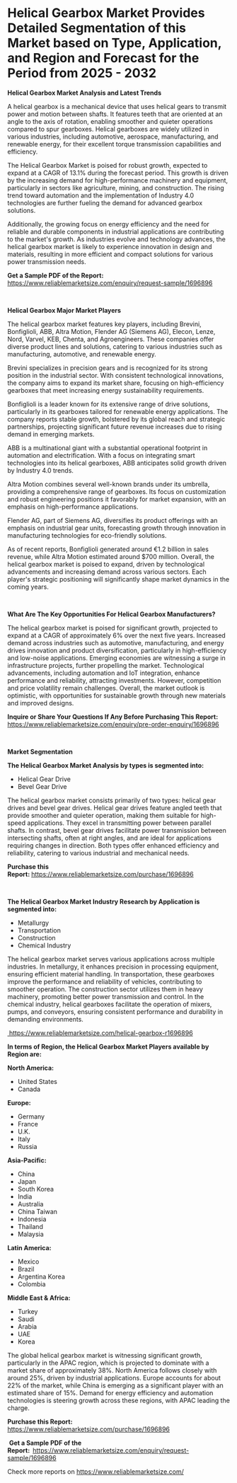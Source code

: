 <p><h1>Helical Gearbox Market Provides Detailed Segmentation of this Market based on Type, Application, and Region and Forecast for the Period from 2025 - 2032</h1></p><p><strong>Helical Gearbox Market Analysis and Latest Trends</strong></p>
<p><p>A helical gearbox is a mechanical device that uses helical gears to transmit power and motion between shafts. It features teeth that are oriented at an angle to the axis of rotation, enabling smoother and quieter operations compared to spur gearboxes. Helical gearboxes are widely utilized in various industries, including automotive, aerospace, manufacturing, and renewable energy, for their excellent torque transmission capabilities and efficiency.</p><p>The Helical Gearbox Market is poised for robust growth, expected to expand at a CAGR of 13.1% during the forecast period. This growth is driven by the increasing demand for high-performance machinery and equipment, particularly in sectors like agriculture, mining, and construction. The rising trend toward automation and the implementation of Industry 4.0 technologies are further fueling the demand for advanced gearbox solutions. </p><p>Additionally, the growing focus on energy efficiency and the need for reliable and durable components in industrial applications are contributing to the market's growth. As industries evolve and technology advances, the helical gearbox market is likely to experience innovation in design and materials, resulting in more efficient and compact solutions for various power transmission needs.</p></p>
<p><strong>Get a Sample PDF of the Report:&nbsp;</strong> <a href="https://www.reliablemarketsize.com/enquiry/request-sample/1696896?utm_campaign=1789&utm_medium=2&utm_source=Github&utm_content=ia&utm_term=19022025&utm_id=helical-gearbox">https://www.reliablemarketsize.com/enquiry/request-sample/1696896</a></p>
<p>&nbsp;</p>
<p><strong>Helical Gearbox Major Market Players</strong></p>
<p><p>The helical gearbox market features key players, including Brevini, Bonfiglioli, ABB, Altra Motion, Flender AG (Siemens AG), Elecon, Lenze, Nord, Varvel, KEB, Chenta, and Agroengineers. These companies offer diverse product lines and solutions, catering to various industries such as manufacturing, automotive, and renewable energy.</p><p>Brevini specializes in precision gears and is recognized for its strong position in the industrial sector. With consistent technological innovations, the company aims to expand its market share, focusing on high-efficiency gearboxes that meet increasing energy sustainability requirements.</p><p>Bonfiglioli is a leader known for its extensive range of drive solutions, particularly in its gearboxes tailored for renewable energy applications. The company reports stable growth, bolstered by its global reach and strategic partnerships, projecting significant future revenue increases due to rising demand in emerging markets.</p><p>ABB is a multinational giant with a substantial operational footprint in automation and electrification. With a focus on integrating smart technologies into its helical gearboxes, ABB anticipates solid growth driven by Industry 4.0 trends.</p><p>Altra Motion combines several well-known brands under its umbrella, providing a comprehensive range of gearboxes. Its focus on customization and robust engineering positions it favorably for market expansion, with an emphasis on high-performance applications.</p><p>Flender AG, part of Siemens AG, diversifies its product offerings with an emphasis on industrial gear units, forecasting growth through innovation in manufacturing technologies for eco-friendly solutions.</p><p>As of recent reports, Bonfiglioli generated around €1.2 billion in sales revenue, while Altra Motion estimated around $700 million. Overall, the helical gearbox market is poised to expand, driven by technological advancements and increasing demand across various sectors. Each player's strategic positioning will significantly shape market dynamics in the coming years.</p></p>
<p>&nbsp;</p>
<p><strong>What Are The Key Opportunities For Helical Gearbox Manufacturers?</strong></p>
<p><p>The helical gearbox market is poised for significant growth, projected to expand at a CAGR of approximately 6% over the next five years. Increased demand across industries such as automotive, manufacturing, and energy drives innovation and product diversification, particularly in high-efficiency and low-noise applications. Emerging economies are witnessing a surge in infrastructure projects, further propelling the market. Technological advancements, including automation and IoT integration, enhance performance and reliability, attracting investments. However, competition and price volatility remain challenges. Overall, the market outlook is optimistic, with opportunities for sustainable growth through new materials and improved designs.</p></p>
<p><strong>Inquire or Share Your Questions If Any Before Purchasing This Report:</strong> <a href="https://www.reliablemarketsize.com/enquiry/pre-order-enquiry/1696896?utm_campaign=1789&utm_medium=2&utm_source=Github&utm_content=ia&utm_term=19022025&utm_id=helical-gearbox">https://www.reliablemarketsize.com/enquiry/pre-order-enquiry/1696896</a></p>
<p>&nbsp;</p>
<p><strong>Market Segmentation</strong></p>
<p><strong>The Helical Gearbox Market Analysis by types is segmented into:</strong></p>
<p><ul><li>Helical Gear Drive</li><li>Bevel Gear Drive</li></ul></p>
<p><p>The helical gearbox market consists primarily of two types: helical gear drives and bevel gear drives. Helical gear drives feature angled teeth that provide smoother and quieter operation, making them suitable for high-speed applications. They excel in transmitting power between parallel shafts. In contrast, bevel gear drives facilitate power transmission between intersecting shafts, often at right angles, and are ideal for applications requiring changes in direction. Both types offer enhanced efficiency and reliability, catering to various industrial and mechanical needs.</p></p>
<p><strong>Purchase this Report:&nbsp;</strong><a href="https://www.reliablemarketsize.com/purchase/1696896?utm_campaign=1789&utm_medium=2&utm_source=Github&utm_content=ia&utm_term=19022025&utm_id=helical-gearbox">https://www.reliablemarketsize.com/purchase/1696896</a></p>
<p>&nbsp;</p>
<p><strong>The Helical Gearbox Market Industry Research by Application is segmented into:</strong></p>
<p><ul><li>Metallurgy</li><li>Transportation</li><li>Construction</li><li>Chemical Industry</li></ul></p>
<p><p>The helical gearbox market serves various applications across multiple industries. In metallurgy, it enhances precision in processing equipment, ensuring efficient material handling. In transportation, these gearboxes improve the performance and reliability of vehicles, contributing to smoother operation. The construction sector utilizes them in heavy machinery, promoting better power transmission and control. In the chemical industry, helical gearboxes facilitate the operation of mixers, pumps, and conveyors, ensuring consistent performance and durability in demanding environments.</p></p>
<p><a href="https://www.reliablemarketsize.com/helical-gearbox-r1696896?utm_campaign=1789&utm_medium=2&utm_source=Github&utm_content=ia&utm_term=19022025&utm_id=helical-gearbox">&nbsp;https://www.reliablemarketsize.com/helical-gearbox-r1696896</a></p>
<p><strong>In terms of Region, the Helical Gearbox Market Players available by Region are:</strong></p>
<p>
    <p> <strong> North America: </strong>
        <ul>
            <li>United States</li>
            <li>Canada</li>
        </ul>
        </p> 
    <p> <strong> Europe: </strong>
        <ul>
            <li>Germany</li>
            <li>France</li>
            <li>U.K.</li>
            <li>Italy</li>
            <li>Russia</li>
        </ul>
        </p> 
    <p> <strong> Asia-Pacific: </strong>
        <ul>
            <li>China</li>
            <li>Japan</li>
            <li>South Korea</li>
            <li>India</li>
            <li>Australia</li>
            <li>China Taiwan</li>
            <li>Indonesia</li>
            <li>Thailand</li>
            <li>Malaysia</li>
        </ul>
        </p> 
    <p> <strong> Latin America: </strong>
        <ul>
            <li>Mexico</li>
            <li>Brazil</li>
            <li>Argentina Korea</li>
            <li>Colombia</li>
        </ul>
        </p> 
    <p> <strong> Middle East & Africa: </strong>
        <ul>
            <li>Turkey</li>
            <li>Saudi</li>
            <li>Arabia</li>
            <li>UAE</li>
            <li>Korea</li>
        </ul>
    </p>
    </p>
<p><p>The global helical gearbox market is witnessing significant growth, particularly in the APAC region, which is projected to dominate with a market share of approximately 38%. North America follows closely with around 25%, driven by industrial applications. Europe accounts for about 22% of the market, while China is emerging as a significant player with an estimated share of 15%. Demand for energy efficiency and automation technologies is steering growth across these regions, with APAC leading the charge.</p></p>
<p><strong>Purchase this Report: </strong><a href="https://www.reliablemarketsize.com/purchase/1696896?utm_campaign=1789&utm_medium=2&utm_source=Github&utm_content=ia&utm_term=19022025&utm_id=helical-gearbox">https://www.reliablemarketsize.com/purchase/1696896</a></p>
<p>&nbsp;<strong>Get a Sample PDF of the Report:&nbsp;&nbsp;</strong><a href="https://www.reliablemarketsize.com/enquiry/request-sample/1696896?utm_campaign=1789&utm_medium=2&utm_source=Github&utm_content=ia&utm_term=19022025&utm_id=helical-gearbox">https://www.reliablemarketsize.com/enquiry/request-sample/1696896</a></p>
<p><strong></strong></p>
<p>Check more reports on <a href="https://www.reliablemarketsize.com/?utm_campaign=1789&utm_medium=2&utm_source=Github&utm_content=ia&utm_term=19022025&utm_id=helical-gearbox">https://www.reliablemarketsize.com/</a></p>